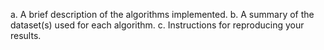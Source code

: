 a. A brief description of the algorithms implemented.
b. A summary of the dataset(s) used for each algorithm.
c. Instructions for reproducing your results.